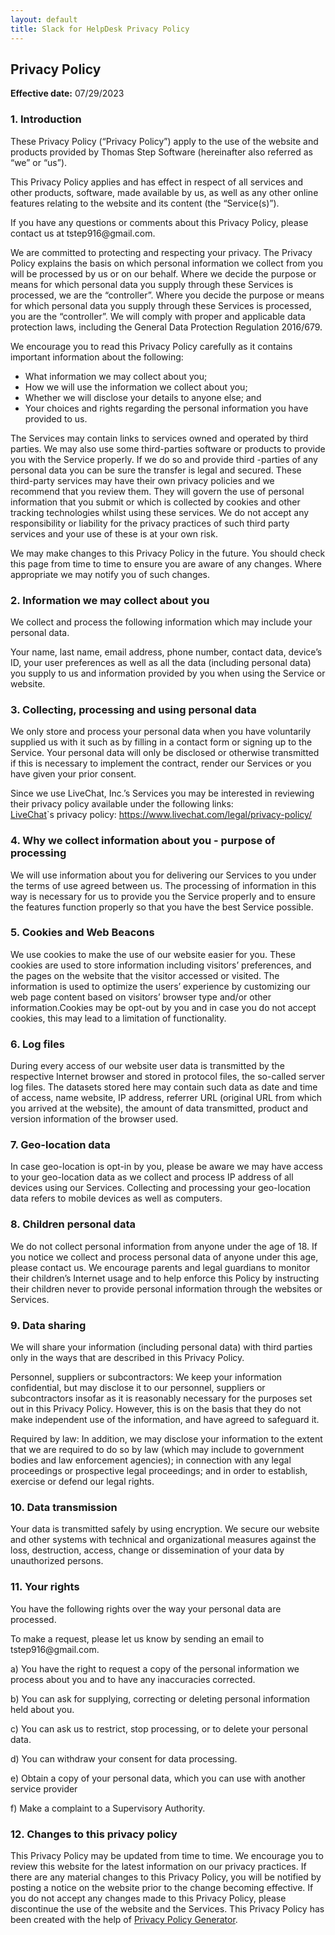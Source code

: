 ```yaml
---
layout: default
title: Slack for HelpDesk Privacy Policy
---
```


<h2>Privacy Policy</h2>
<p><strong>Effective date:</strong> 07/29/2023</p>
<h3>1. Introduction</h3>
<!-- <p>These Privacy Policy (“Privacy Policy”) apply to the use of the website and products provided by Thomas Step Software (hereinafter also referred as “we” or “us”). Our registered office is at <address>, registered no.: <number>.</p> -->
<p>These Privacy Policy (“Privacy Policy”) apply to the use of the website and products provided by Thomas Step Software (hereinafter also referred as “we” or “us”).</p>
<p>This Privacy Policy applies and has effect in respect of all services and other products, software, made available by us, as well as any other online features relating to the website and its content (the “Service(s)”).</p>
<p>If you have any questions or comments about this Privacy Policy, please contact us at tstep916@gmail.com.</p>
<p>We are committed to protecting and respecting your privacy. The Privacy Policy explains the basis on which personal information we collect from you will be processed by us or on our behalf. Where we decide the purpose or means for which personal data you supply through these Services is processed, we are the “controller”. Where you decide the purpose or means for which personal data you supply through these Services is processed, you are the “controller”. We will comply with proper and applicable data protection laws, including the General Data Protection Regulation 2016/679.</p>
<p>We encourage you to read this Privacy Policy carefully as it contains important information about the following:</p>
<ul>
  <li>What information we may collect about you;</li>
  <li>How we will use the information we collect about you;</li>
  <li>Whether we will disclose your details to anyone else; and</li>
  <li>Your choices and rights regarding the personal information you have provided to us.</li>
</ul>
<p>The Services may contain links to services owned and operated by third parties. We may also use some third-parties software or products to provide you with the Service properly. If we do so and provide third -parties of any personal data you can be sure the transfer is legal and secured. These third-party services may have their own privacy policies and we recommend that you review them. They will govern the use of personal information that you submit or which is collected by cookies and other tracking technologies whilst using these services. We do not accept any responsibility or liability for the privacy practices of such third party services and your use of these is at your own risk.</p>
<p>We may make changes to this Privacy Policy in the future. You should check this page from time to time to ensure you are aware of any changes. Where appropriate we may notify you of such changes.</p>
<h3>2. Information we may collect about you</h3>
<p>We collect and process the following information which may include your personal data.</p>
<p>Your name, last name, email address, phone number, contact data, device’s ID, your user preferences as well as all the data (including personal data) you supply to us and information provided by you when using the Service or website.</p>
<h3>3. Collecting, processing and using personal data</h3>
<p>We only store and process your personal data when you have voluntarily supplied us with it such as by filling in a contact form or signing up to the Service. Your personal data will only be disclosed or otherwise transmitted if this is necessary to implement the contract, render our Services or you have given your prior consent.</p>
<p>Since we use LiveChat, Inc.’s Services you may be interested in reviewing their privacy policy available under the following links:<br>
<a href="https://www.livechat.com/" target="_blank">LiveChat</a>`s privacy policy: <a href="https://www.livechat.com/legal/privacy-policy/?ppg" target="_blank">https://www.livechat.com/legal/privacy-policy/</a><br>
</p>
<h3>4. Why we collect information about you - purpose of processing</h3>
<p>We will use information about you for delivering our Services to you under the terms of use agreed between us. The processing of information in this way is necessary for us to provide you the Service properly and to ensure the features function properly so that you have the best Service possible.</p>
<p></p>
<h3>5. Cookies and Web Beacons</h3>
<p>We use cookies to make the use of our website easier for you. These cookies are used to store information including visitors’ preferences, and the pages on the website that the visitor accessed or visited. The information is used to optimize the users’ experience by customizing our web page content based on visitors’ browser type and/or other information.Cookies may be opt-out by you and in case you do not accept cookies, this may lead to a limitation of functionality.
</p>
<h3>6. Log files</h3>
<p>During every access of our website user data is transmitted by the respective Internet browser and stored in protocol files, the so-called server log files. The datasets stored here may contain such data as date and time of access, name website, IP address, referrer URL (original URL from which you arrived at the website), the amount of data transmitted, product and version information of the browser used.</p>
<p></p>
<h3>7. Geo-location data</h3>
<p>In case geo-location is opt-in by you, please be aware we may have access to your geo-location data as we collect and process IP address of all devices using our Services. Collecting and processing your geo-location data refers to mobile devices as well as computers.
</p>
<h3>8. Children personal data</h3>
<p>We do not collect personal information from anyone under the age of 18. If you notice we collect and process personal data of anyone under this age, please contact us. We encourage parents and legal guardians to monitor their children’s Internet usage and to help enforce this Policy by instructing their children never to provide personal information through the websites or Services.</p>
<h3>9. Data sharing</h3>
<p>We will share your information (including personal data) with third parties only in the ways that are described in this Privacy Policy.</p>
<p>Personnel, suppliers or subcontractors: We keep your information confidential, but may disclose it to our personnel, suppliers or subcontractors insofar as it is reasonably necessary for the purposes set out in this Privacy Policy. However, this is on the basis that they do not make independent use of the information, and have agreed to safeguard it.</p>
<p>Required by law: In addition, we may disclose your information to the extent that we are required to do so by law (which may include to government bodies and law enforcement agencies); in connection with any legal proceedings or prospective legal proceedings; and in order to establish, exercise or defend our legal rights.</p>
<h3>10. Data transmission</h3>
<p>Your data is transmitted safely by using encryption. We secure our website and other systems with technical and organizational measures against the loss, destruction, access, change or dissemination of your data by unauthorized persons.</p>
<h3>11. Your rights</h3>
<p>You have the following rights over the way your personal data are processed.</p>
<p>To make a request, please let us know by sending an email to tstep916@gmail.com.</p>
<p>a) You have the right to request a copy of the personal information we process about you and to have any inaccuracies corrected.</p>
<p>b) You can ask for supplying, correcting or deleting personal information held about you.</p>
<p>c) You can ask us to restrict, stop processing, or to delete your personal data.</p>
<p>d) You can withdraw your consent for data processing.</p>
<p>e) Obtain a copy of your personal data, which you can use with another service provider</p>
<p>f) Make a complaint to a Supervisory Authority.</p>
<h3>12. Changes to this privacy policy</h3>
<p>This Privacy Policy may be updated from time to time. We encourage you to review this website for the latest information on our privacy practices. If there are any material changes to this Privacy Policy, you will be notified by posting a notice on the website prior to the change becoming effective. If you do not accept any changes made to this Privacy Policy, please discontinue the use of the website and the Services. This Privacy Policy has been created with the help of <a href="http://livechat.com/privacy-policy-generator/?ppg" target="_blank">Privacy Policy Generator</a>.</p>
